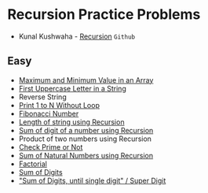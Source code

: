 # Recursion Practice Problems
- Kunal Kushwaha - [Recursion](https://github.com/kunal-kushwaha/DSA-Bootcamp-Java/blob/main/assignments/10-recursion.md) `Github`

## Easy

- [Maximum and Minimum Value in an Array](https://github.com/Panda-Abhisek/Java-Bootcamp/blob/main/Recursion/maxMin.java)
- [First Uppercase Letter in a String](https://github.com/Panda-Abhisek/Java-Bootcamp/blob/main/Recursion/First.java)
- Reverse String
- [Print 1 to N Without Loop](https://github.com/Panda-Abhisek/Java-Bootcamp/blob/main/Recursion/NumberPrint.java)
- [Fibonacci Number](https://github.com/Panda-Abhisek/Java-Bootcamp/blob/main/Recursion/Fibonacci.java)
- [Length of string using Recursion](https://github.com/Panda-Abhisek/Java-Bootcamp/blob/main/Recursion/StrLength.java)
- [Sum of digit of a number using Recursion](https://github.com/Panda-Abhisek/Java-Bootcamp/blob/main/Recursion/DigitSum.java)
- Product of two numbers using Recursion
- [Check Prime or Not](https://github.com/Panda-Abhisek/Java-Bootcamp/blob/main/Recursion/CheckPrime.java)
- [Sum of Natural Numbers using Recursion](https://github.com/Panda-Abhisek/Java-Bootcamp/blob/main/Recursion/NaturalSum.java)
- [Factorial](https://github.com/Panda-Abhisek/Java-Bootcamp/blob/main/Recursion/Factorial.java)
- [Sum of Digits](https://github.com/Panda-Abhisek/Java-Bootcamp/blob/main/Recursion/DigitSum.java)
- ["Sum of Digits, until single digit" / Super Digit](https://github.com/Panda-Abhisek/Java-Bootcamp/blob/main/Recursion/SuperDigit.java)
